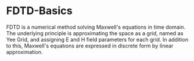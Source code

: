# FDTD-Basics

FDTD is a numerical method solving Maxwell's equations in time domain. The underlying principle is approximating the space as a grid, named as Yee Grid, and assigning E and H field parameters for each grid. In addition to this, Maxwell's equatıons are expressed in discrete form by linear approximation. 
